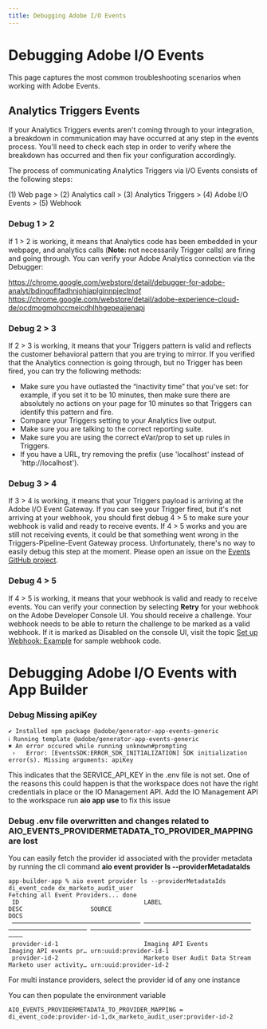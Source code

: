 ```yaml
---
title: Debugging Adobe I/O Events 
---
```


# Debugging Adobe I/O Events 

This page captures the most common troubleshooting scenarios when working with Adobe Events. 

## Analytics Triggers Events
If your Analytics Triggers events aren't coming through to your integration, a breakdown in communication may have occurred at any step in the events process. You'll need to check each step in order to verify where the breakdown has occurred and then fix your configuration accordingly.

The process of communicating Analytics Triggers via I/O Events consists of the following steps:

(1) Web page > (2) Analytics call > (3) Analytics Triggers > (4) Adobe I/O Events > (5) Webhook

### Debug 1 > 2

If 1 > 2 is working, it means that Analytics code has been embedded in your webpage, and analytics calls (**Note:** not necessarily Trigger calls) are firing and going through. 
You can verify your Adobe Analytics connection via the Debugger:

https://chrome.google.com/webstore/detail/debugger-for-adobe-analyt/bdingoflfadhnjohjaplginnpjeclmof
https://chrome.google.com/webstore/detail/adobe-experience-cloud-de/ocdmogmohccmeicdhlhhgepeaijenapj

### Debug 2 > 3

If 2 > 3 is working, it means that your Triggers pattern is valid and reflects the customer behavioral pattern that you are trying to mirror. If you verified that the Analytics connection is going through, but no Trigger has been fired, you can try the following methods:

- Make sure you have outlasted the &ldquo;inactivity time&rdquo; that you've set: for example, if you set it to be 10 minutes, then make sure there are absolutely no actions on your page for 10 minutes so that Triggers can identify this pattern and fire.
- Compare your Triggers setting to your Analytics live output.
- Make sure you are talking to the correct reporting suite.
- Make sure you are using the correct eVar/prop to set up rules in Triggers.
- If you have a URL, try removing the prefix (use 'localhost' instead of 'http://localhost').

### Debug 3 > 4

If 3 > 4 is working, it means that your Triggers payload is arriving at the Adobe I/O Event Gateway. If you can see your Trigger fired, but it's not arriving at your webhook, you should first debug 4 > 5 to make sure your webhook is valid and ready to receive events. If 4 > 5 works and you are still not receiving events, it could be that something went wrong in the Triggers-Pipeline-Event Gateway process. Unfortunately, there's no way to easily debug this step at the moment. Please open an issue on the [Events GitHub project](https://github.com/adobeio/adobeio-documentation). 

### Debug 4 > 5

If 4 > 5 is working, it means that your webhook is valid and ready to receive events. You can verify your connection by selecting **Retry** for your webhook on the Adobe Developer Console UI. You should receive a challenge. Your webhook needs to be able to return the challenge to be marked as a valid webhook. If it is marked as Disabled on the console UI, visit the topic [Set up Webhook: Example](../guides/index.md#your-first-webhook) for sample webhook code.

# Debugging Adobe I/O Events with App Builder

### Debug Missing apiKey

```shell
✔ Installed npm package @adobe/generator-app-events-generic
ℹ Running template @adobe/generator-app-events-generic
✖ An error occured while running unknown#prompting
 ›   Error: [EventsSDK:ERROR_SDK_INITIALIZATION] SDK initialization error(s). Missing arguments: apiKey
```

This indicates that the SERVICE_API_KEY in the .env file is not set. One of the reasons this could happen is that the workspace does not have the right credentials in place or the IO Management API.
Add the IO Management API to the workspace run **aio app use** to fix this issue

### Debug .env file overwritten and changes related to AIO_EVENTS_PROVIDERMETADATA_TO_PROVIDER_MAPPING are lost

You can easily fetch the provider id associated with the provider metadata by running the cli command **aio event provider ls --providerMetadataIds**

```shell
app-builder-app % aio event provider ls --providerMetadataIds di_event_code dx_marketo_audit_user
Fetching all Event Providers... done
 ID                                   LABEL                          DESC                   SOURCE                                        DOCS
 ──────────────────────────────────── ────────────────────────────── ────────────────────── ───────────────────────────────────────────── ────
 provider-id-1                        Imaging API Events             Imaging API events pr… urn:uuid:provider-id-1     
 provider-id-2                        Marketo User Audit Data Stream Marketo user activity… urn:uuid:provider-id-2
```

For multi instance providers, select the provider id of any one instance

You can then populate the environment variable 

```dotenv
AIO_EVENTS_PROVIDERMETADATA_TO_PROVIDER_MAPPING = di_event_code:provider-id-1,dx_marketo_audit_user:provider-id-2
```
